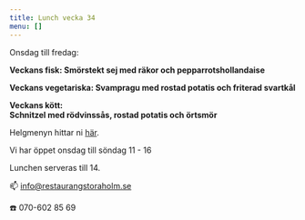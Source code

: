 ```yaml
---
title: Lunch vecka 34
menu: []
---
```

Onsdag till fredag:

**Veckans fisk:
Smörstekt sej med räkor och pepparrotshollandaise**

**Veckans vegetariska:
Svampragu med rostad potatis och friterad svartkål**

**Veckans kött:**\
**Schnitzel med rödvinssås, rostad potatis och örtsmör**

Helgmenyn hittar ni [här](https://www.restaurangstoraholm.se/helg/?i=2).

Vi har öppet onsdag till söndag 11 - 16

Lunchen serveras till 14.[](http://www.bjorlandagard.se)[](http://www.bjorlandagard.se)[](https://www.restaurangstoraholm.se/helg/?i=2)[](https://www.restaurangstoraholm.se/helg/?i=2)

📫 info@restaurangstoraholm.se

☎️ 070-602 85 69